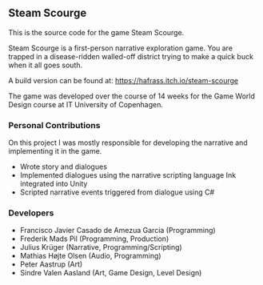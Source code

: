 ## Steam Scourge

This is the source code for the game Steam Scourge.

Steam Scourge is a first-person narrative exploration game. You are trapped in a disease-ridden walled-off district trying to make a quick buck when it all goes south.

A build version can be found at: https://hafrass.itch.io/steam-scourge

The game was developed over the course of 14 weeks for the Game World Design course at IT University of Copenhagen.

### Personal Contributions

On this project I was mostly responsible for developing the narrative and implementing it in the game.

- Wrote story and dialogues
- Implemented dialogues using the narrative scripting language Ink integrated into Unity
- Scripted narrative events triggered from dialogue using C#

### Developers

- Francisco Javier Casado de Amezua Garcia (Programming)
- Frederik Mads Pil (Programming, Production)
- Julius Krüger (Narrative, Programming/Scripting)
- Mathias Højte Olsen (Audio, Programming)
- Peter Aastrup (Art)
- Sindre Valen Aasland (Art, Game Design, Level Design)
